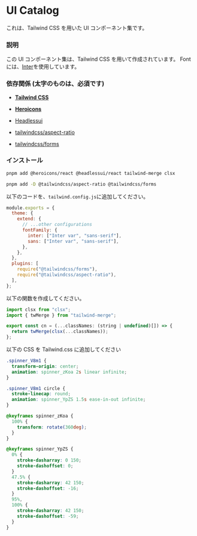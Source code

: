 # UI Catalog

これは、Tailwind CSS を用いた UI コンポーネント集です。

### 説明

この UI コンポーネント集は、Tailwind CSS を用いて作成されています。
Font には、[Inter](https://fonts.google.com/specimen/Inter)を使用しています。

### 依存関係 (太字のものは、必須です)

- **[Tailwind CSS](https://tailwindcss.com/)**

- **[Heroicons](https://heroicons.com/)**

- [Headlessui](https://headlessui.dev/)

- [tailwindcss/aspect-ratio](https://github.com/tailwindlabs/tailwindcss-aspect-ratio)

- [tailwindcss/forms](https://github.com/tailwindlabs/tailwindcss-forms)

### インストール

```bash
pnpm add @heroicons/react @headlessui/react tailwind-merge clsx

pnpm add -D @tailwindcss/aspect-ratio @tailwindcss/forms
```

以下のコードを、`tailwind.config.js`に追加してください。

```js
module.exports = {
  theme: {
    extend: {
      // ...other configurations
      fontFamily: {
        inter: ["Inter var", "sans-serif"],
        sans: ["Inter var", "sans-serif"],
      },
    },
  },
  plugins: [
    require("@tailwindcss/forms"),
    require("@tailwindcss/aspect-ratio"),
  ],
};
```

以下の関数を作成してください。

```js
import clsx from "clsx";
import { twMerge } from "tailwind-merge";

export const cn = (...classNames: (string | undefined)[]) => {
  return twMerge(clsx(...classNames));
};
```

以下の CSS を Tailwind.css に追加してください

```css
.spinner_V8m1 {
  transform-origin: center;
  animation: spinner_zKoa 2s linear infinite;
}

.spinner_V8m1 circle {
  stroke-linecap: round;
  animation: spinner_YpZS 1.5s ease-in-out infinite;
}

@keyframes spinner_zKoa {
  100% {
    transform: rotate(360deg);
  }
}

@keyframes spinner_YpZS {
  0% {
    stroke-dasharray: 0 150;
    stroke-dashoffset: 0;
  }
  47.5% {
    stroke-dasharray: 42 150;
    stroke-dashoffset: -16;
  }
  95%,
  100% {
    stroke-dasharray: 42 150;
    stroke-dashoffset: -59;
  }
}
```
